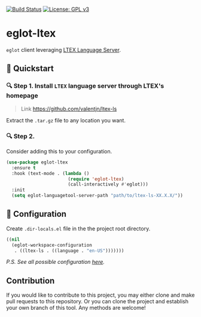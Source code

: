 [![Build Status](https://travis-ci.com/emacs-languagetool/eglot-languagetool.svg?branch=master)](https://travis-ci.com/emacs-languagetool/eglot-languagetool)
[![License: GPL v3](https://img.shields.io/badge/License-GPL%20v3-blue.svg)](https://www.gnu.org/licenses/gpl-3.0)

# eglot-ltex

`eglot` client leveraging [LTEX Language Server](https://github.com/valentjn/ltex-ls).

## :floppy_disk: Quickstart

### :mag: Step 1. Install `LTEX` language server through LTEX's homepage
> Link https://github.com/valentjn/ltex-ls

Extract the `.tar.gz` file to any location you want.

### :mag: Step 2.

Consider adding this to your configuration.

```el
(use-package eglot-ltex
  :ensure t
  :hook (text-mode . (lambda ()
                       (require 'eglot-ltex)
                       (call-interactively #'eglot)))
  :init
  (setq eglot-languagetool-server-path "path/to/ltex-ls-XX.X.X/"))
```

## :wrench: Configuration

Create `.dir-locals.el` file in the the project root directory.

```el
((nil
  (eglot-workspace-configuration
   . ((ltex-ls . ((language . "en-US")))))))
```

*P.S. See all possible configuration [here](https://valentjn.github.io/vscode-ltex/docs/settings.html).*

## Contribution

If you would like to contribute to this project, you may either
clone and make pull requests to this repository. Or you can
clone the project and establish your own branch of this tool.
Any methods are welcome!
